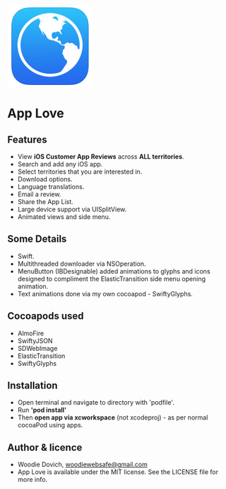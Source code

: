 ![alt tag](https://github.com/snowpunch/AppLove/blob/master/apploveicon.png?raw=true) 
# App Love

## Features
- View **iOS Customer App Reviews** across **ALL territories**.
- Search and add any iOS app.
- Select territories that you are interested in.
- Download options.
- Language translations.
- Email a review.
- Share the App List.
- Large device support via UISplitView.
- Animated views and side menu.

## Some Details
- Swift.
- Multithreaded downloader via NSOperation.
- MenuButton (IBDesignable) added animations to glyphs and icons designed to compliment the ElasticTransition side menu opening animation.
- Text animations done via my own cocoapod - SwiftyGlyphs.

## Cocoapods used
- AlmoFire
- SwiftyJSON
- SDWebImage
- ElasticTransition
- SwiftyGlyphs

## Installation

- Open terminal and navigate to directory with 'podfile'.
- Run **'pod install'**
- Then **open app via xcworkspace** (not xcodeproj) - as per normal cocoaPod using apps. 

## Author & licence

- Woodie Dovich,  woodiewebsafe@gmail.com
- App Love is available under the MIT license. See the LICENSE file for more info.
